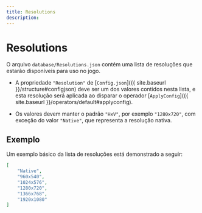 ```yaml
---
title: Resolutions
description: 
---
```


# Resolutions
O arquivo `database/Resolutions.json` contém uma lista de resoluções que estarão 
disponíveis para uso no jogo.

- A propriedade `"Resolution"` de [`Config.json`]({{ site.baseurl }}/structure#configjson) 
deve ser um dos valores contidos nesta lista, e esta resolução será aplicada ao disparar 
o operador [`ApplyConfig`]({{ site.baseurl }}/operators/default#applyconfig).

- Os valores devem manter o padrão `"HxV"`, por exemplo `"1280x720"`, com exceção do 
valor `"Native"`, que representa a resolução nativa.

## Exemplo
Um exemplo básico da lista de resoluções está demonstrado a seguir:

```json
[
    "Native",
    "960x540",
    "1024x576",
    "1280x720",
    "1366x768",
    "1920x1080"
]
```